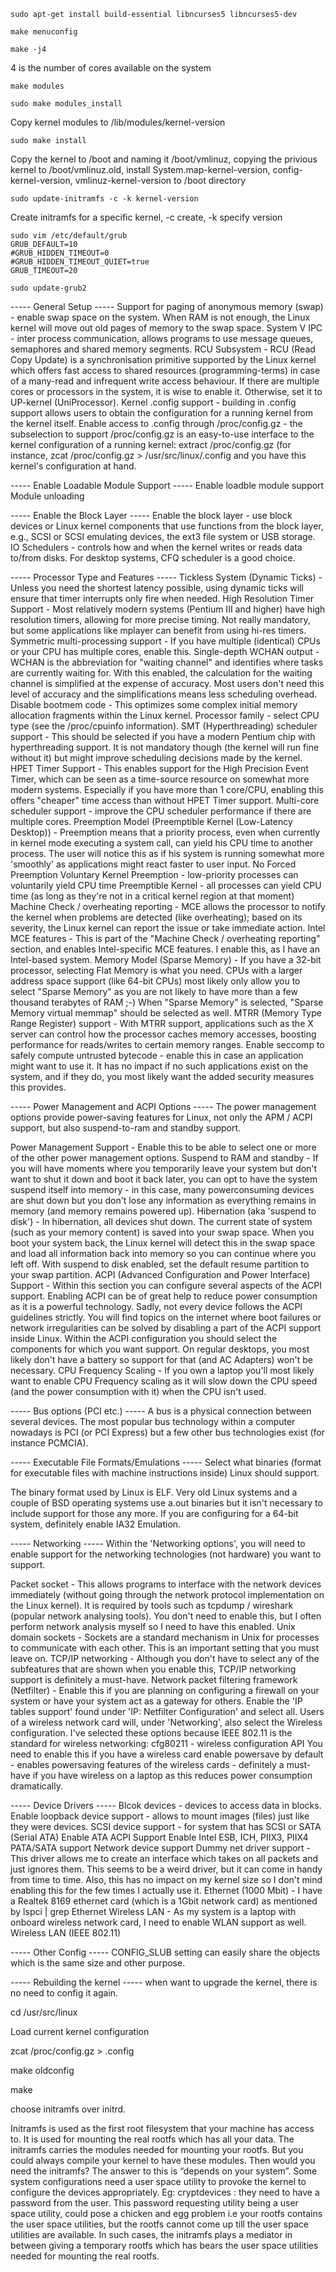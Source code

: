 	sudo apt-get install build-essential libncurses5 libncurses5-dev

	make menuconfig

	make -j4 

4 is the number of cores available on the system

	make modules

	sudo make modules_install

Copy kernel modules to /lib/modules/kernel-version

	sudo make install

Copy the kernel to /boot and naming it /boot/vmlinuz, copying the privious kernel to /boot/vmlinuz.old, install System.map-kernel-version, config-kernel-version, vmlinuz-kernel-version to /boot directory

	sudo update-initramfs -c -k kernel-version 

Create initramfs for a specific kernel, -c create, -k specify version

	sudo vim /etc/default/grub
	GRUB_DEFAULT=10
	#GRUB_HIDDEN_TIMEOUT=0
	#GRUB_HIDDEN_TIMEOUT_QUIET=true
	GRUB_TIMEOUT=20

	sudo update-grub2

----- General Setup -----
Support for paging of anonymous memory (swap) - enable swap space on the system. When RAM is not enough, the Linux kernel will move out old pages of memory to the swap space.
System V IPC - inter process communication, allows programs to use message queues, semaphores and shared memory segments.
RCU Subsystem - RCU (Read Copy Update) is a synchronisation primitive supported by the Linux kernel which offers fast access to shared resources (programming-terms) in case of a many-read and infrequent write access behaviour. If there are multiple cores or processors in the system, it is wise to enable it. Otherwise, set it to UP-kernel (UniProcessor).
Kernel .config support - building in .config support allows users to obtain the configuration for a running kernel from the kernel itself. 
	Enable access to .config through /proc/config.gz - the subselection to support /proc/config.gz is an easy-to-use interface to the kernel configuration of a running kernel: extract /proc/config.gz (for instance, zcat /proc/config.gz > /usr/src/linux/.config and you have this kernel's configuration at hand.

----- Enable Loadable Module Support -----
Enable loadble module support
	Module unloading

----- Enable the Block Layer -----
Enable the block layer - use block devices or Linux kernel components that use functions from the block layer, e.g., SCSI or SCSI emulating devices, the ext3 file system or USB storage.
	IO Schedulers - controls how and when the kernel writes or reads data to/from disks. For desktop systems, CFQ scheduler is a good choice.

----- Processor Type and Features -----
Tickless System (Dynamic Ticks) - Unless you need the shortest latency possible, using dynamic ticks will ensure that timer interrupts only fire when needed.
High Resolution Timer Support - Most relatively modern systems (Pentium III and higher) have high resolution timers, allowing for more precise timing. Not really mandatory, but some applications like mplayer can benefit from using hi-res timers.
Symmetric multi-processing support - If you have multiple (identical) CPUs or your CPU has multiple cores, enable this.
Single-depth WCHAN output - WCHAN is the abbreviation for "waiting channel" and identifies where tasks are currently waiting for. With this enabled, the calculation for the waiting channel is simplified at the expense of accuracy. Most users don't need this level of accuracy and the simplifications means less scheduling overhead.
Disable bootmem code - This optimizes some complex initial memory allocation fragments within the Linux kernel.
Processor family - select CPU type (see the /proc/cpuinfo information).
SMT (Hyperthreading) scheduler support - This should be selected if you have a modern Pentium chip with hyperthreading support. It is not mandatory though (the kernel will run fine without it) but might improve scheduling decisions made by the kernel.
HPET Timer Support - This enables support for the High Precision Event Timer, which can be seen as a time-source resource on somewhat more modern systems. Especially if you have more than 1 core/CPU, enabling this offers "cheaper" time access than without HPET Timer support.
Multi-core scheduler support - improve the CPU scheduler performance if there are multiple cores.
Preemption Model (Preemptible Kernel (Low-Latency Desktop)) - Preemption means that a priority process, even when currently in kernel mode executing a system call, can yield his CPU time to another process. The user will notice this as if his system is running somewhat more 'smoothly' as applications might react faster to user input.
	No Forced Preemption
	Voluntary Kernel Preemption - low-priority processes can voluntarily yield CPU time
	Preemptible Kernel - all processes can yield CPU time (as long as they're not in a critical kernel region at that moment)
Machine Check / overheating reporting - MCE allows the processor to notify the kernel when problems are detected (like overheating); based on its severity, the Linux kernel can report the issue or take immediate action.
Intel MCE features - This is part of the "Machine Check / overheating reporting" section, and enables Intel-specific MCE features. I enable this, as I have an Intel-based system.
Memory Model (Sparse Memory) - If you have a 32-bit processor, selecting Flat Memory is what you need. CPUs with a larger address space support (like 64-bit CPUs) most likely only allow you to select "Sparse Memory" as you are not likely to have more than a few thousand terabytes of RAM ;-) When "Sparse Memory" is selected, "Sparse Memory virtual memmap" should be selected as well.
MTRR (Memory Type Range Register) support - With MTRR support, applications such as the X server can control how the processor caches memory accesses, boosting performance for reads/writes to certain memory ranges.
Enable seccomp to safely compute untrusted bytecode - enable this in case an application might want to use it. It has no impact if no such applications exist on the system, and if they do, you most likely want the added security measures this provides.

----- Power Management and ACPI Options -----
The power management options provide power-saving features for Linux, not only the APM / ACPI support, but also suspend-to-ram and standby support.

Power Management Support - Enable this to be able to select one or more of the other power management options.
Suspend to RAM and standby - If you will have moments where you temporarily leave your system but don't want to shut it down and boot it back later, you can opt to have the system suspend itself into memory - in this case, many powerconsuming devices are shut down but you don't lose any information as everything remains in memory (and memory remains powered up).
Hibernation (aka 'suspend to disk') - In hibernation, all devices shut down. The current state of system (such as your memory content) is saved into your swap space. When you boot your system back, the Linux kernel will detect this in the swap space and load all information back into memory so you can continue where you left off.
	With suspend to disk enabled, set the default resume partition to your swap partition.
ACPI (Advanced Configuration and Power Interface) Support - Within this section you can configure several aspects of the ACPI support. Enabling ACPI can be of great help to reduce power consumption as it is a powerful technology. Sadly, not every device follows the ACPI guidelines strictly. You will find topics on the internet where boot failures or network irregularities can be solved by disabling a part of the ACPI support inside Linux.
	Within the ACPI configuration you should select the components for which you want support. On regular desktops, you most likely don't have a battery so support for that (and AC Adapters) won't be necessary.
CPU Frequency Scaling - If you own a laptop you'll most likely want to enable CPU Frequency scaling as it will slow down the CPU speed (and the power consumption with it) when the CPU isn't used.

----- Bus options (PCI etc.) -----
A bus is a physical connection between several devices. The most popular bus technology within a computer nowadays is PCI (or PCI Express) but a few other bus technologies exist (for instance PCMCIA).

----- Executable File Formats/Emulations -----
Select what binaries (format for executable files with machine instructions inside) Linux should support.

The binary format used by Linux is ELF. Very old Linux systems and a couple of BSD operating systems use a.out binaries but it isn't necessary to include support for those any more. If you are configuring for a 64-bit system, definitely enable IA32 Emulation.

----- Networking -----
Within the 'Networking options', you will need to enable support for the networking technologies (not hardware) you want to support.

Packet socket - This allows programs to interface with the network devices immediately (without going through the network protocol implementation on the Linux kernel). It is required by tools such as tcpdump / wireshark (popular network analysing tools). You don't need to enable this, but I often perform network analysis myself so I need to have this enabled.
Unix domain sockets - Sockets are a standard mechanism in Unix for processes to communicate with each other. This is an important setting that you must leave on.
TCP/IP networking - Although you don't have to select any of the subfeatures that are shown when you enable this, TCP/IP networking support is definitely a must-have.
Network packet filtering framework (Netfilter) - Enable this if you are planning on configuring a firewall on your system or have your system act as a gateway for others. Enable the 'IP tables support' found under 'IP: Netfilter Configuration' and select all.
Users of a wireless network card will, under 'Networking', also select the Wireless configuration.
I've selected these options because IEEE 802.11 is the standard for wireless networking:
	cfg80211 - wireless configuration API You need to enable this if you have a wireless card
	enable powersave by default - enables powersaving features of the wireless cards - definitely a must-have if you have wireless on a laptop as this reduces power consumption dramatically.

----- Device Drivers -----
Blcok devices - devices to access data in blocks. 
	Enable loopback device support - allows to mount images (files) just like they were devices.
SCSI device support - for system that has SCSI or SATA (Serial ATA)
Enable ATA ACPI Support
Enable Intel ESB, ICH, PIIX3, PIIX4 PATA/SATA support
Network device support 
Dummy net driver support - This driver allows me to create an interface which takes on all packets and just ignores them. This seems to be a weird driver, but it can come in handy from time to time. Also, this has no impact on my kernel size so I don't mind enabling this for the few times I actually use it.
Ethernet (1000 Mbit) - I have a Realtek 8169 ethernet card (which is a 1Gbit network card) as mentioned by lspci | grep Ethernet
Wireless LAN - As my system is a laptop with onboard wireless network card, I need to enable WLAN support as well.
Wireless LAN (IEEE 802.11)

----- Other Config -----
CONFIG_SLUB setting can easily share the objects which is the same size and other purpose.

----- Rebuilding the kernel -----
when want to upgrade the kernel, there is no need to config it again.

cd /usr/src/linux

Load current kernel configuration

zcat /proc/config.gz > .config

make oldconfig

make

choose initramfs over initrd.

Initramfs is used as the first root filesystem that your machine has access to. It is used for mounting the real rootfs which has all your data. The initramfs carries the modules needed for mounting your rootfs. But you could always compile your kernel to have these modules. Then would you need the initramfs? The answer to this is “depends on your system”. Some system configurations need a user space utility to provoke the kernel to configure the devices appropriately. Eg: cryptdevices : they need to have a password from the user. This password requesting utility being a user space utility, could pose a chicken and egg problem i.e your rootfs contains the user space utilities, but the rootfs cannot come up till the user space utilities are available. In such cases, the initramfs plays a mediator in between giving a temporary rootfs which has bears the user space utilities needed for mounting the real rootfs.

